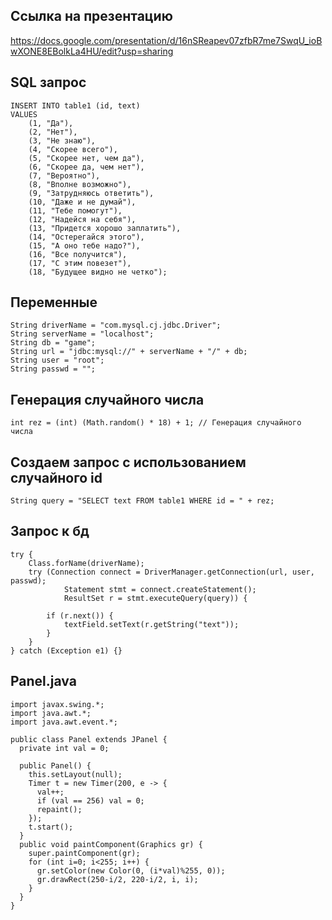 ## Ссылка на презентацию
https://docs.google.com/presentation/d/16nSReapev07zfbR7me7SwqU_ioBwXONE8EBolkLa4HU/edit?usp=sharing

## SQL запрос
```
INSERT INTO table1 (id, text)
VALUES 
    (1, "Да"),
    (2, "Нет"),
    (3, "Не знаю"),
    (4, "Скорее всего"),
    (5, "Скорее нет, чем да"),
    (6, "Скорее да, чем нет"),
    (7, "Вероятно"),
    (8, "Вполне возможно"),
    (9, "Затрудняюсь ответить"),
    (10, "Даже и не думай"),
    (11, "Тебе помогут"),
    (12, "Надейся на себя"),
    (13, "Придется хорошо заплатить"),
    (14, "Остерегайся этого"),
    (15, "А оно тебе надо?"),
    (16, "Все получится"),
    (17, "С этим повезет"),
    (18, "Будущее видно не четко");
```


## Переменные
```
String driverName = "com.mysql.cj.jdbc.Driver";
String serverName = "localhost";
String db = "game";
String url = "jdbc:mysql://" + serverName + "/" + db;
String user = "root";
String passwd = "";
```

## Генерация случайного числа
```
int rez = (int) (Math.random() * 18) + 1; // Генерация случайного числа
```

## Создаем запрос с использованием случайного id
```
String query = "SELECT text FROM table1 WHERE id = " + rez;
```

## Запрос к бд
```
try {
    Class.forName(driverName);
    try (Connection connect = DriverManager.getConnection(url, user, passwd);
            Statement stmt = connect.createStatement();
            ResultSet r = stmt.executeQuery(query)) {

        if (r.next()) {
            textField.setText(r.getString("text"));
        } 
    }
} catch (Exception e1) {}
```

## Panel.java
```
import javax.swing.*;
import java.awt.*;
import java.awt.event.*;

public class Panel extends JPanel {
  private int val = 0;
    
  public Panel() {
    this.setLayout(null);
    Timer t = new Timer(200, e -> {
      val++;
      if (val == 256) val = 0;
      repaint();
    });
    t.start();
  }
  public void paintComponent(Graphics gr) {
    super.paintComponent(gr);
    for (int i=0; i<255; i++) {
      gr.setColor(new Color(0, (i*val)%255, 0));
      gr.drawRect(250-i/2, 220-i/2, i, i);
    }
  }
}
```